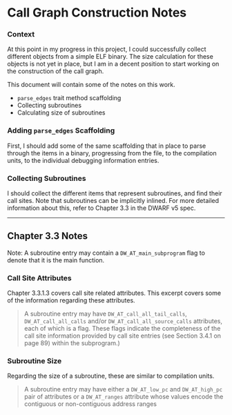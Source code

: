 # Call Graph Construction Notes

### Context

At this point in my progress in this project, I could successfully collect
different objects from a simple ELF binary. The size calculation for these
objects is not yet in place, but I am in a decent position to start working
on the construction of the call graph.

This document will contain some of the notes on this work.

*  `parse_edges` trait method scaffolding
*  Collecting subroutines
*  Calculating size of subroutines

### Adding `parse_edges` Scaffolding

First, I should add some of the same scaffolding that in place to parse through
the items in a binary, progressing from the file, to the compilation units,
to the individual debugging information entries.

### Collecting Subroutines

I should collect the different items that represent subroutines, and find
their call sites. Note that subroutines can be implicitly inlined. For more
detailed information about this, refer to Chapter 3.3 in the DWARF v5 spec.

---

## Chapter 3.3 Notes

Note: A subroutine entry may contain a `DW_AT_main_subprogram` flag to denote
that it is the main function.

### Call Site Attributes

Chapter 3.3.1.3 covers call site related attributes. This excerpt covers some
of the information regarding these attributes.

> A subroutine entry may have `DW_AT_call_all_tail_calls`, `DW_AT_call_all_calls`
> and/or `DW_AT_call_all_source_calls` attributes, each of which is a flag. These
> flags indicate the completeness of the call site information provided by call
> site entries (see Section 3.4.1 on page 89) within the subprogram.)

### Subroutine Size

Regarding the size of a subroutine, these are similar to compilation units.

> A subroutine entry may have either a `DW_AT_low_pc` and `DW_AT_high_pc`
> pair of attributes or a `DW_AT_ranges` attribute whose values encode the
> contiguous or non-contiguous address ranges

